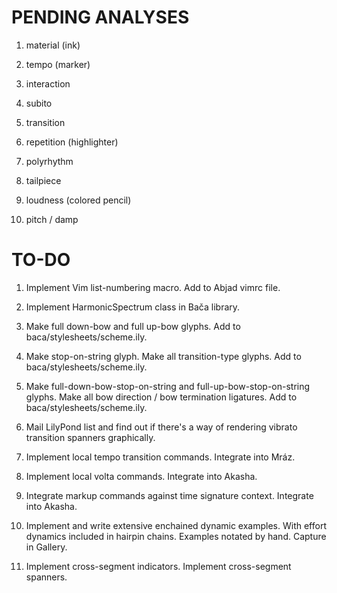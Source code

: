 PENDING ANALYSES
================

1.  material (ink)

2.  tempo (marker)

3.  interaction

4.  subito

5.  transition

6.  repetition (highlighter)

7.  polyrhythm

8.  tailpiece

9.  loudness (colored pencil)

10. pitch / damp

TO-DO
=====

1.  Implement Vim list-numbering macro.
    Add to Abjad vimrc file.

2.  Implement HarmonicSpectrum class in Bača library.

3.  Make full down-bow and full up-bow glyphs.
    Add to baca/stylesheets/scheme.ily.

4.  Make stop-on-string glyph.
    Make all transition-type glyphs.
    Add to baca/stylesheets/scheme.ily.

5.  Make full-down-bow-stop-on-string and full-up-bow-stop-on-string glyphs.
    Make all bow direction / bow termination ligatures.
    Add to baca/stylesheets/scheme.ily.

6.  Mail LilyPond list and find out if there's a way of rendering vibrato
    transition spanners graphically.

7.  Implement local tempo transition commands.
    Integrate into Mráz.

8.  Implement local volta commands.
    Integrate into Akasha.

9.  Integrate markup commands against time signature context.
    Integrate into Akasha.

10. Implement and write extensive enchained dynamic examples.
    With effort dynamics included in hairpin chains.
    Examples notated by hand.
    Capture in Gallery.

11. Implement cross-segment indicators.
    Implement cross-segment spanners.
